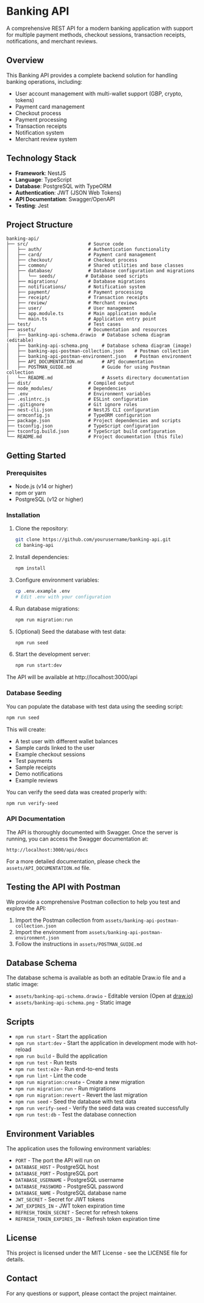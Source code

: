 # Banking API

A comprehensive REST API for a modern banking application with support for multiple payment methods, checkout sessions, transaction receipts, notifications, and merchant reviews.

## Overview

This Banking API provides a complete backend solution for handling banking operations, including:

- User account management with multi-wallet support (GBP, crypto, tokens)
- Payment card management
- Checkout process
- Payment processing
- Transaction receipts
- Notification system
- Merchant review system

## Technology Stack

- **Framework**: NestJS
- **Language**: TypeScript
- **Database**: PostgreSQL with TypeORM
- **Authentication**: JWT (JSON Web Tokens)
- **API Documentation**: Swagger/OpenAPI
- **Testing**: Jest

## Project Structure

```
banking-api/
├── src/                      # Source code
│   ├── auth/                 # Authentication functionality
│   ├── card/                 # Payment card management
│   ├── checkout/             # Checkout process
│   ├── common/               # Shared utilities and base classes
│   ├── database/             # Database configuration and migrations
│   │   └── seeds/           # Database seed scripts
│   ├── migrations/           # Database migrations
│   ├── notifications/        # Notification system
│   ├── payment/              # Payment processing
│   ├── receipt/              # Transaction receipts
│   ├── review/               # Merchant reviews
│   ├── user/                 # User management
│   ├── app.module.ts         # Main application module
│   └── main.ts               # Application entry point
├── test/                     # Test cases
├── assets/                   # Documentation and resources
│   ├── banking-api-schema.drawio  # Database schema diagram (editable)
│   ├── banking-api-schema.png     # Database schema diagram (image)
│   ├── banking-api-postman-collection.json    # Postman collection
│   ├── banking-api-postman-environment.json   # Postman environment
│   ├── API_DOCUMENTATION.md       # API documentation
│   ├── POSTMAN_GUIDE.md           # Guide for using Postman collection
│   └── README.md                  # Assets directory documentation
├── dist/                     # Compiled output
├── node_modules/             # Dependencies
├── .env                      # Environment variables
├── .eslintrc.js              # ESLint configuration
├── .gitignore                # Git ignore rules
├── nest-cli.json             # NestJS CLI configuration
├── ormconfig.js              # TypeORM configuration
├── package.json              # Project dependencies and scripts
├── tsconfig.json             # TypeScript configuration
├── tsconfig.build.json       # TypeScript build configuration
└── README.md                 # Project documentation (this file)
```

## Getting Started

### Prerequisites

- Node.js (v14 or higher)
- npm or yarn
- PostgreSQL (v12 or higher)

### Installation

1. Clone the repository:
   ```bash
   git clone https://github.com/yourusername/banking-api.git
   cd banking-api
   ```

2. Install dependencies:
   ```bash
   npm install
   ```

3. Configure environment variables:
   ```bash
   cp .env.example .env
   # Edit .env with your configuration
   ```

4. Run database migrations:
   ```bash
   npm run migration:run
   ```

5. (Optional) Seed the database with test data:
   ```bash
   npm run seed
   ```

6. Start the development server:
   ```bash
   npm run start:dev
   ```

The API will be available at http://localhost:3000/api

### Database Seeding

You can populate the database with test data using the seeding script:

```bash
npm run seed
```

This will create:
- A test user with different wallet balances
- Sample cards linked to the user
- Example checkout sessions
- Test payments
- Sample receipts
- Demo notifications
- Example reviews

You can verify the seed data was created properly with:

```bash
npm run verify-seed
```

### API Documentation

The API is thoroughly documented with Swagger. Once the server is running, you can access the Swagger documentation at:

```
http://localhost:3000/api/docs
```

For a more detailed documentation, please check the `assets/API_DOCUMENTATION.md` file.

## Testing the API with Postman

We provide a comprehensive Postman collection to help you test and explore the API:

1. Import the Postman collection from `assets/banking-api-postman-collection.json`
2. Import the environment from `assets/banking-api-postman-environment.json`
3. Follow the instructions in `assets/POSTMAN_GUIDE.md`

## Database Schema

The database schema is available as both an editable Draw.io file and a static image:

- `assets/banking-api-schema.drawio` - Editable version (Open at [draw.io](https://app.diagrams.net/))
- `assets/banking-api-schema.png` - Static image

## Scripts

- `npm run start` - Start the application
- `npm run start:dev` - Start the application in development mode with hot-reload
- `npm run build` - Build the application
- `npm run test` - Run tests
- `npm run test:e2e` - Run end-to-end tests
- `npm run lint` - Lint the code
- `npm run migration:create` - Create a new migration
- `npm run migration:run` - Run migrations
- `npm run migration:revert` - Revert the last migration
- `npm run seed` - Seed the database with test data
- `npm run verify-seed` - Verify the seed data was created successfully
- `npm run test:db` - Test the database connection

## Environment Variables

The application uses the following environment variables:

- `PORT` - The port the API will run on
- `DATABASE_HOST` - PostgreSQL host
- `DATABASE_PORT` - PostgreSQL port
- `DATABASE_USERNAME` - PostgreSQL username
- `DATABASE_PASSWORD` - PostgreSQL password
- `DATABASE_NAME` - PostgreSQL database name
- `JWT_SECRET` - Secret for JWT tokens
- `JWT_EXPIRES_IN` - JWT token expiration time
- `REFRESH_TOKEN_SECRET` - Secret for refresh tokens
- `REFRESH_TOKEN_EXPIRES_IN` - Refresh token expiration time

## License

This project is licensed under the MIT License - see the LICENSE file for details.

## Contact

For any questions or support, please contact the project maintainer.
